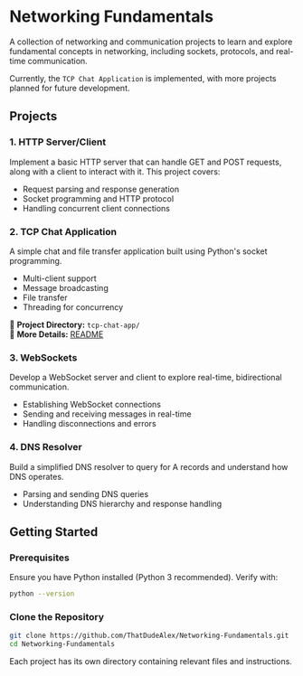 # Networking Fundamentals

A collection of networking and communication projects to learn and explore fundamental concepts in networking, including sockets, protocols, and real-time communication.

Currently, the `TCP Chat Application` is implemented, with more projects planned for future development.

## Projects

### 1. HTTP Server/Client
Implement a basic HTTP server that can handle GET and POST requests, along with a client to interact with it. This project covers:
- Request parsing and response generation
- Socket programming and HTTP protocol
- Handling concurrent client connections

### 2. TCP Chat Application
A simple chat and file transfer application built using Python's socket programming.
- Multi-client support
- Message broadcasting
- File transfer
- Threading for concurrency

📂 **Project Directory:** `tcp-chat-app/`  
📖 **More Details:** [README](tcp-chat-app/README.md)

### 3. WebSockets
Develop a WebSocket server and client to explore real-time, bidirectional communication.
- Establishing WebSocket connections
- Sending and receiving messages in real-time
- Handling disconnections and errors

### 4. DNS Resolver
Build a simplified DNS resolver to query for A records and understand how DNS operates.
- Parsing and sending DNS queries
- Understanding DNS hierarchy and response handling

## Getting Started

### Prerequisites
Ensure you have Python installed (Python 3 recommended). Verify with:
```sh
python --version
```

### Clone the Repository
```sh
git clone https://github.com/ThatDudeAlex/Networking-Fundamentals.git
cd Networking-Fundamentals
```

Each project has its own directory containing relevant files and instructions.




